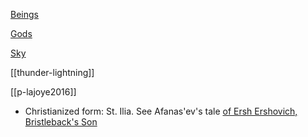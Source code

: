[Beings](beings.md)

[Gods](gods.md)

[Sky](gods-sky.md)

[[thunder-lightning]]

[[p-lajoye2016]]

- Christianized form: St. Ilia. See Afanas'ev's tale [of Ersh Ershovich, Bristleback's Son](the-tale-of-ersh-ershovich-bristlebacks-son.md)


